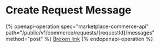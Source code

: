 # Create Request Message

{% openapi-operation spec="marketplace-commerce-api" path="/public/v1/commerce/requests/{requestId}/messages" method="post" %}
[Broken link](broken-reference)
{% endopenapi-operation %}
